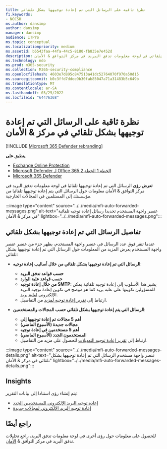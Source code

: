 ```yaml
---
title: نظرة ثاقبة على الرسائل التي تم إعادة توجيهها بشكل تلقائي
f1.keywords:
- NOCSH
ms.author: dansimp
author: dansimp
manager: dansimp
audience: ITPro
ms.topic: conceptual
ms.localizationpriority: medium
ms.assetid: b5543faa-44fa-44c5-8180-fb835e7e452d
description: يمكن للمسؤولين التعرف على تقرير الرسائل التي تم إعادة توجيهها بشكل تلقائي في لوحة معلومات تدفق البريد في مركز التوافق & الأمان.
ms.technology: mdo
ms.prod: m365-security
ms.collection: M365-security-compliance
ms.openlocfilehash: 4603e7d895c847513a41dc52764070f970a50d15
ms.sourcegitcommit: b0c3ffd7ddee9b30fab85047a71a31483b5c649b
ms.translationtype: MT
ms.contentlocale: ar-SA
ms.lasthandoff: 03/25/2022
ms.locfileid: "64476368"
---
```

# <a name="auto-forwarded-messages-insight-in-the-security--compliance-center"></a>نظرة ثاقبة على الرسائل التي تم إعادة توجيهها بشكل تلقائي في مركز & الأمان

[!INCLUDE [Microsoft 365 Defender rebranding](../includes/microsoft-defender-for-office.md)]

**ينطبق على**
- [Exchange Online Protection](exchange-online-protection-overview.md)
- [Microsoft Defender لـ Office 365 الخطة 1 الخطة 2](defender-for-office-365.md)
- [Microsoft 365 Defender](../defender/microsoft-365-defender.md)

**تعرض رؤى** الرسائل التي تم إعادة توجيهها تلقائيا [](mail-flow-insights-v2.md) في لوحة معلومات تدفق البريد [](https://protection.office.com) في مركز التوافق & الأمان معلومات حول الرسائل التي يتم إعادة توجيهها تلقائيا من مؤسستك إلى المستلمين في المجالات الخارجية.

:::image type="content" source="../../media/mfi-auto-forwarded-messages.png" alt-text="عنصر واجهة المستخدم تحديدا رسائل إعادة توجيه تلقائية في مركز & الأمان" lightbox="../../media/mfi-auto-forwarded-messages.png":::

## <a name="auto-forwarded-messages-details"></a>تفاصيل الرسائل التي تم إعادة توجيهها بشكل تلقائي

عندما تنقر فوق عدد الرسائل في عنصر واجهة المستخدم، يظهر جزء من عنصر عنصر واجهة المستخدم يعرض المزيد من المعلومات حول الرسائل التي تم إعادة توجيهها بشكل تلقائي:

- **الرسائل التي تم إعادة توجيهها بشكل تلقائي من خلال أساليب إعادة توجيه**:

  - **حسب قواعد تدفق البريد**
  - **حسب قواعد علبة الوارد**
  - **من خلال إعادة توجيه SMTP**: يشير هذا الأسلوب إلى إعادة توجيه تلقائية يمكن للمسؤولين تكوينها على علبة بريد كما هو موضح في تكوين إعادة توجيه البريد الإلكتروني [لعلبة بريد](/Exchange/recipients-in-exchange-online/manage-user-mailboxes/configure-email-forwarding).
  - ارتباط إلى [تقرير إعادة توجيه لمزيد](view-mail-flow-reports.md#forwarding-report) من التفاصيل.

- **الرسائل التي يتم إعادة توجيهها بشكل تلقائي حسب المجالات والمستخدمين**:

  - **أهم 5 مجالات تم إعادة توجيهها إلى**
  - **مجالات جديدة (الأسبوع الماضي)**
  - **أهم 5 مستخدمين في إعادة توجيه**
  - **المستخدمون الجدد (الأسبوع الماضي)**
  - ارتباط إلى [تقرير إعادة توجيه التعديلات](mfi-new-users-forwarding-email.md#forwarding-modifications-report) للحصول على مزيد من التفاصيل.

:::image type="content" source="../../media/mfi-auto-forwarded-messages-details.png" alt-text="عنصر واجهة مستخدم الرسائل التي تم إعادة توجيهها بشكل تلقائي في مركز & الأمان" lightbox="../../media/mfi-auto-forwarded-messages-details.png":::

## <a name="insights"></a>Insights

يتم إنشاء رؤى استنادا إلى بيانات التقرير:

- [إعادة توجيه البريد الإلكتروني للمستخدمين الجدد](mfi-new-users-forwarding-email.md)
- [إعادة توجيه البريد الإلكتروني لمجالات جديدة](mfi-new-domains-being-forwarded-email.md)

## <a name="see-also"></a>راجع أيضًا

للحصول على معلومات حول رؤى أخرى في لوحة معلومات تدفق البريد، راجع تحليلات تدفق البريد في مركز التوافق & [الأمان](mail-flow-insights-v2.md).